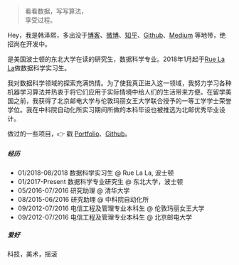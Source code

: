 > 看看数据，写写算法，  
> 享受过程。

Hey，我是韩泽熙，多出没于[博客](https://huangxuan.me)、[微博](weibo.com/zexihan)、[知乎](https://www.zhihu.com/people/zexihan/activities)、[Github](http://github.com/zexihan)、[Medium](https://medium.com/@zexihan) 等地带，绝招尚在开发中。

是美国波士顿的东北大学在读的研究生，数据科学专业。2018年1月起于[Rue La La](https://www.ruelala.com)做数据科学实习生。

我对数据科学领域的探索充满热情。为了使我真正进入这一领域，我努力学习各种机器学习算法并热衷于将它们应用于实际情境中给人们的生活带来方便。在留学美国之前，我获得了北京邮电大学与伦敦玛丽女王大学联合授予的一等工学学士荣誉学位。我在中科院自动化所实习期间所做的本科毕设也被推选为北邮优秀毕业设计。

做过的一些项目，👉 戳 [Portfolio](/portfolio)、[Github](http://github.com/zexihan)。 

##### 经历

- 01/2018-08/2018 数据科学实习生 @ Rue La La, 波士顿
- 01/2017-Present 数据科学专业研究生 @ 东北大学，波士顿
- 05/2016-07/2016 研究助理 @ 清华大学 
- 08/2015-06/2016 研究助理 @ 中科院自动化所
- 09/2012-07/2016 电信工程及管理专业本科生 @ 伦敦玛丽女王大学
- 09/2012-07/2016 电信工程及管理专业本科生 @ 北京邮电大学

##### 爱好

科技，美术，摇滚